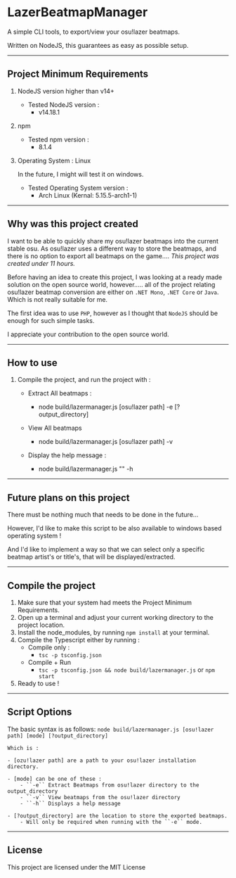 # LazerBeatmapManager
A simple CLI tools, to export/view your osu!lazer beatmaps.

Written on NodeJS, this guarantees as easy as possible setup.


---
## Project Minimum Requirements
1.  NodeJS version higher than v14+
    - Tested NodeJS version :
       - v14.18.1

2.  npm
	- Tested npm version :
    	- 8.1.4

3.  Operating System : Linux

	In the future, I might will test it on windows.
	- Tested Operating System version :
    	- Arch Linux (Kernal: 5.15.5-arch1-1)

---
## Why was this project created
I want to be able to quickly share my osu!lazer beatmaps into the current stable osu.
As osu!lazer uses a different way to store the beatmaps, and there is no option to export all beatmaps on the game.... _This project was created under 11 hours._

Before having an idea to create this project, I was looking at a ready made solution on the open source world, however..... all of the project relating osu!lazer beatmap conversion are either on ``.NET Mono``, ``.NET Core`` or ``Java``. Which is not really suitable for me.

The first idea was to use ``PHP``, however as I thought that ``NodeJS`` should be enough for such simple tasks.

I appreciate your contribution to the open source world.

---
## How to use

1. Compile the project, and run the project with :
    - Extract All beatmaps :
     	- node build/lazermanager.js [osu!lazer path] -e [?output_directory]

	- View All beatmaps
       - node build/lazermanager.js [osu!lazer path] -v

	- Display the help message :
    	- node build/lazermanager.js "" -h

---
## Future plans on this project
There must be nothing much that needs to be done in the future...

However, I'd like to make this script to be also available to windows based operating system !

And I'd like to implement a way so that we can select only a specific beatmap artist's or title's, that will be displayed/extracted.

---
## Compile the project
1. Make sure that your system had meets the Project Minimum Requirements.
2. Open up a terminal and adjust your current working directory to the project location.
3. Install the node_modules, by running ``npm install`` at your terminal.
4. Compile the Typescript either by running :
	- Compile only :
    	- ``tsc -p tsconfig.json``
  	- Compile + Run
    	- ``tsc -p tsconfig.json && node build/lazermanager.js`` or ``npm start``
5. Ready to use !

---
## Script Options
The basic syntax is as follows:
	``node build/lazermanager.js [osu!lazer path] [mode] [?output_directory]``

	Which is :

	- [ozu!lazer path] are a path to your osu!lazer installation directory.
  
	- [mode] can be one of these :
    	- ``-e`` Extract Beatmaps from osu!lazer directory to the output_directory
    	- ``-v`` View beatmaps from the osu!lazer directory
    	- ``-h`` Displays a help message

  	- [?output_directory] are the location to store the exported beatmaps.
    	- Will only be required when running with the ``-e`` mode.

---
## License
This project are licensed under the MIT License